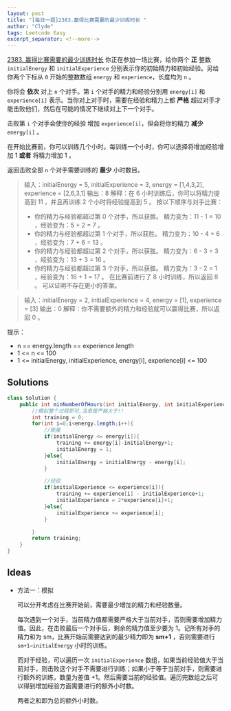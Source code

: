 ```yaml
---
layout: post
title: "[每日一题]2383.赢得比赛需要的最少训练时长 "
author: "Clyde"
tags: Leetcode Easy
excerpt_separator: <!--more-->
---
```


[2383. 赢得比赛需要的最少训练时长](https://leetcode.cn/problems/minimum-hours-of-training-to-win-a-competition/)   你正在参加一场比赛，给你两个 **正** 整数 `initialEnergy` 和 `initialExperience` 分别表示你的初始精力和初始经验。另给你两个下标从 `0` 开始的整数数组 `energy` 和 `experience`，长度均为 `n` 。<!--more-->

你将会 **依次** 对上 `n` 个对手。第 `i` 个对手的精力和经验分别用 `energy[i]` 和 `experience[i]` 表示。当你对上对手时，需要在经验和精力上都 **严格** 超过对手才能击败他们，然后在可能的情况下继续对上下一个对手。

击败第 `i` 个对手会使你的经验 增加 `experience[i]`，但会将你的精力 **减少**  `energy[i]` 。

在开始比赛前，你可以训练几个小时。每训练一个小时，你可以选择将增加经验增加 1 **或者** 将精力增加 1 。

返回击败全部 `n` 个对手需要训练的 **最少** 小时数目。

>  输入：initialEnergy = 5, initialExperience = 3, energy = [1,4,3,2], experience = [2,6,3,1]
>  输出：8
>  解释：在 6 小时训练后，你可以将精力提高到 11 ，并且再训练 2 个小时将经验提高到 5 。
>  按以下顺序与对手比赛：
>  - 你的精力与经验都超过第 0 个对手，所以获胜。
>    精力变为：11 - 1 = 10 ，经验变为：5 + 2 = 7 。
>  - 你的精力与经验都超过第 1 个对手，所以获胜。
>    精力变为：10 - 4 = 6 ，经验变为：7 + 6 = 13 。
>  - 你的精力与经验都超过第 2 个对手，所以获胜。
>    精力变为：6 - 3 = 3 ，经验变为：13 + 3 = 16 。
>  - 你的精力与经验都超过第 3 个对手，所以获胜。
>    精力变为：3 - 2 = 1 ，经验变为：16 + 1 = 17 。
>    在比赛前进行了 8 小时训练，所以返回 8 。
>    可以证明不存在更小的答案。
>

>输入：initialEnergy = 2, initialExperience = 4, energy = [1], experience = [3]
>输出：0
>解释：你不需要额外的精力和经验就可以赢得比赛，所以返回 0 。


提示：

- n == energy.length == experience.length
- 1 <= n <= 100
- 1 <= initialEnergy, initialExperience, energy[i], experience[i] <= 100


##  Solutions


```java
class Solution {
    public int minNumberOfHours(int initialEnergy, int initialExperience, int[] energy, int[] experience) {
        //模拟整个过程即可,注意是严格大于!!
        int training = 0;
        for(int i=0;i<energy.length;i++){
            //能量
            if(initialEnergy <= energy[i]){
                training += energy[i]-initialEnergy+1;
                initialEnergy = 1;
            }else{
                initialEnergy = initialEnergy - energy[i];
            }

            //经验
            if(initialExperience <= experience[i]){
                training += experience[i] - initialExperience+1;
                initialExperience = 2*experience[i]+1;
            }else{
                initialExperience += experience[i];
            }

        }
        return training;
    }
}
```


##  Ideas

- 方法一：模拟
  
  可以分开考虑在比赛开始前，需要最少增加的精力和经验数量。
  
  每次遇到一个对手，当前精力值都需要严格大于当前对手，否则需要增加精力值。因此，在击败最后一个对手后，剩余的精力值至少要为 1。记所有对手的精力和为 sm，比赛开始前需要达到的最少精力即为 **sm+1** ，否则需要进行 
  `sm+1−initialEnergy` 小时的训练。
  
  而对于经验，可以遍历一次 `initialExperience` 数组，如果当前经验值大于当前对手，则击败这个对手不需要进行训练；如果小于等于当前对手，则需要进行额外的训练，数量为差值 +1。然后需要当前的经验值。遍历完数组之后可以得到增加经验方面需要进行的额外小时数。
  
  两者之和即为总的额外小时数。
